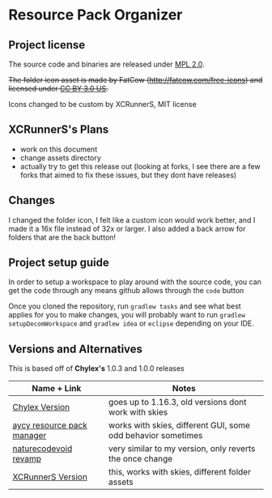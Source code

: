 # Resource Pack Organizer

## Project license

The source code and binaries are released under [MPL 2.0](https://github.com/chylex/Resource-Pack-Organizer/blob/master/LICENSE).

~~The folder icon asset is made by FatCow (<http://fatcow.com/free-icons>) and licensed under [CC BY 3.0 US](https://creativecommons.org/licenses/by/3.0/us/legalcode).~~

Icons changed to be custom by XCRunnerS, MIT license

## XCRunnerS's Plans

- work on this document
- change assets directory
- actually try to get this release out (looking at forks, I see there are a few forks that aimed to fix these issues, but they dont have releases)

## Changes

I changed the folder icon, I felt like a custom icon would work better, and I made it a 16x file instead of 32x or larger. I also added a back arrow for folders that are the back button!

## Project setup guide

In order to setup a workspace to play around with the source code, you can get the code through any means github allows through the `code` button

Once you cloned the repository, run `gradlew tasks` and see what best applies for you to make changes, you will probably want to run `gradlew setupDecomWorkspace` and `gradlew idea` or `eclipse` depending on your IDE.

## Versions and Alternatives

This is based off of **Chylex's** 1.0.3 and 1.0.0 releases

Name + Link | Notes |
-|-
[Chylex Version](https://respacks.chylex.com) | goes up to 1.16.3, old versions dont work with skies
[aycy resource pack manager](https://youtu.be/OQZFWrrEcYM) | works with skies, different GUI, some odd behavior sometimes |
[naturecodevoid revamp](https://github.com/naturecodevoid/ResourcePackOrganizerRevamp) | very similar to my version, only reverts the once change
[XCRunnerS Version](https://github.com/XCRunnerS/ResourcePackOrganizer) | this, works with skies, different folder assets
